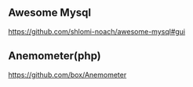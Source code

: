 ## Awesome Mysql  
https://github.com/shlomi-noach/awesome-mysql#gui

## Anemometer(php)  
https://github.com/box/Anemometer
